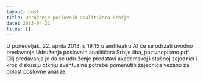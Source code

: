 ```yaml
---
layout: post
title: Udruženje poslovnih analitičara Srbije
date: 2013-04-22
files: []
---
```


U ponedeljak, 22. aprila 2013. u 19:15 u amfiteatru A1 će se održati uvodno predavanje Udruženja poslovnih analitičara Srbije iiba_pozivnopismo.pdf. Cilj predavanja je da se udruženje predstavi akademskoj i stučnoj zajednici i kroz diskusiju otkriju eventualne potrebe pomenutih zajednica vezano za oblast poslovne analize. 

